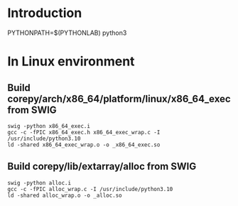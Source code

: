 # Introduction
PYTHONPATH=$(PYTHONLAB) python3

# In Linux environment

## Build corepy/arch/x86_64/platform/linux/x86_64_exec from SWIG
```
swig -python x86_64_exec.i
gcc -c -fPIC x86_64_exec.h x86_64_exec_wrap.c -I /usr/include/python3.10
ld -shared x86_64_exec_wrap.o -o _x86_64_exec.so
```

## Build corepy/lib/extarray/alloc from SWIG
```
swig -python alloc.i
gcc -c -fPIC alloc_wrap.c -I /usr/include/python3.10
ld -shared alloc_wrap.o -o _alloc.so
```
